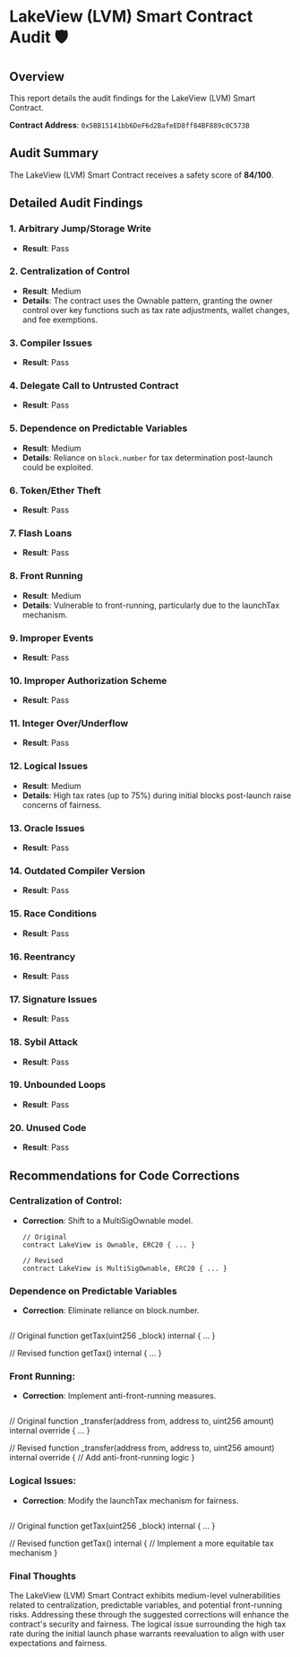 # LakeView (LVM) Smart Contract Audit 🛡️

## Overview
This report details the audit findings for the LakeView (LVM) Smart Contract.

**Contract Address**: `0x5BB15141bb6DeF6d2BafeED8ff84BF889c0C573B`

## Audit Summary
The LakeView (LVM) Smart Contract receives a safety score of **84/100**.

## Detailed Audit Findings

### 1. Arbitrary Jump/Storage Write
- **Result**: Pass

### 2. Centralization of Control
- **Result**: Medium
- **Details**: The contract uses the Ownable pattern, granting the owner control over key functions such as tax rate adjustments, wallet changes, and fee exemptions.

### 3. Compiler Issues
- **Result**: Pass

### 4. Delegate Call to Untrusted Contract
- **Result**: Pass

### 5. Dependence on Predictable Variables
- **Result**: Medium
- **Details**: Reliance on `block.number` for tax determination post-launch could be exploited.

### 6. Token/Ether Theft
- **Result**: Pass

### 7. Flash Loans
- **Result**: Pass

### 8. Front Running
- **Result**: Medium
- **Details**: Vulnerable to front-running, particularly due to the launchTax mechanism.

### 9. Improper Events
- **Result**: Pass

### 10. Improper Authorization Scheme
- **Result**: Pass

### 11. Integer Over/Underflow
- **Result**: Pass

### 12. Logical Issues
- **Result**: Medium
- **Details**: High tax rates (up to 75%) during initial blocks post-launch raise concerns of fairness.

### 13. Oracle Issues
- **Result**: Pass

### 14. Outdated Compiler Version
- **Result**: Pass

### 15. Race Conditions
- **Result**: Pass

### 16. Reentrancy
- **Result**: Pass

### 17. Signature Issues
- **Result**: Pass

### 18. Sybil Attack
- **Result**: Pass

### 19. Unbounded Loops
- **Result**: Pass

### 20. Unused Code
- **Result**: Pass

## Recommendations for Code Corrections

### Centralization of Control:
- **Correction**: Shift to a MultiSigOwnable model.
  ```solidity
  // Original
  contract LakeView is Ownable, ERC20 { ... }

  // Revised
  contract LakeView is MultiSigOwnable, ERC20 { ... }

### Dependence on Predictable Variables
- **Correction**: Eliminate reliance on block.number.
  ```solidity
// Original
function getTax(uint256 _block) internal { ... }

// Revised
function getTax() internal { ... }

### Front Running:
- **Correction**: Implement anti-front-running measures.
  ```solidity
// Original
function _transfer(address from, address to, uint256 amount) internal override { ... }

// Revised
function _transfer(address from, address to, uint256 amount) internal override {
    // Add anti-front-running logic
}

### Logical Issues:
- **Correction**: Modify the launchTax mechanism for fairness.
  ```solidity
// Original
function getTax(uint256 _block) internal { ... }

// Revised
function getTax() internal {
    // Implement a more equitable tax mechanism
}

### Final Thoughts
The LakeView (LVM) Smart Contract exhibits medium-level vulnerabilities related to centralization, predictable variables, and potential front-running risks. Addressing these through the suggested corrections will enhance the contract's security and fairness. The logical issue surrounding the high tax rate during the initial launch phase warrants reevaluation to align with user expectations and fairness.
